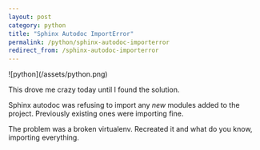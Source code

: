 ```yaml
---
layout: post
category: python
title: "Sphinx Autodoc ImportError"
permalink: /python/sphinx-autodoc-importerror
redirect_from: /sphinx-autodoc-importerror
---
```

<div class="wide-logos" markdown="1">
![python](/assets/python.png)
</div>

This drove me crazy today until I found the solution.

Sphinx autodoc was refusing to import any *new* modules added to the project.
Previously existing ones were importing fine.

The problem was a broken virtualenv. Recreated it and what do you know,
importing everything.
